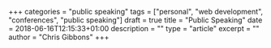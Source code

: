 +++
categories = "public speaking"
tags = ["personal", "web development", "conferences", "public speaking"]
draft = true
title = "Public Speaking"
date = 2018-06-16T12:15:33+01:00
description = ""
type = "article"
excerpt = ""
author = "Chris Gibbons"
+++
